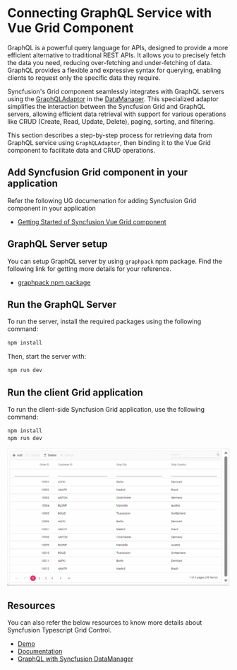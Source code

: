# Connecting GraphQL Service with Vue Grid Component

GraphQL is a powerful query language for APIs, designed to provide a more efficient alternative to traditional REST APIs. It allows you to precisely fetch the data you need, reducing over-fetching and under-fetching of data. GraphQL provides a flexible and expressive syntax for querying, enabling clients to request only the specific data they require.

Syncfusion's Grid component seamlessly integrates with GraphQL servers using the [GraphQLAdaptor](https://ej2.syncfusion.com/vue/documentation/data/adaptors#graphql-adaptor) in the [DataManager](https://ej2.syncfusion.com/vue/documentation/data/getting-started). This specialized adaptor simplifies the interaction between the Syncfusion Grid and GraphQL servers, allowing efficient data retrieval with support for various operations like CRUD (Create, Read, Update, Delete), paging, sorting, and filtering.

This section describes a step-by-step process for retrieving data from GraphQL service using `GraphQLAdaptor`, then binding it to the Vue Grid component to facilitate data and CRUD operations.

## Add Syncfusion Grid component in your application

Refer the following UG documenation for adding Syncfusion Grid component in your application
* [Getting Started of Syncfusion Vue Grid component](https://ej2.syncfusion.com/vue/documentation/grid/getting-started)

## GraphQL Server setup

You can setup GraphQL server by using `graphpack` npm package. Find the following link for getting more details for your reference.

* [graphpack npm package](https://www.npmjs.com/package/graphpack) 

## Run the GraphQL Server

To run the server, install the required packages using the following command:

```bash
npm install
```
Then, start the server with:
```bash
npm run dev
```
## Run the client Grid application

To run the client-side Syncfusion Grid application, use the following command:

```bash
npm install
npm run dev
```

![GraphQLAdaptor](../assets/images/adaptor-crud-operation.gif)

## Resources

You can also refer the below resources to know more details about Syncfusion Typescript Grid Control.

* [Demo](https://ej2.syncfusion.com/demos/#/bootstrap/grid/over-view)
* [Documentation](https://ej2.syncfusion.com/documentation/grid/getting-started)
* [GraphQL with Syncfusion DataManager](https://ej2.syncfusion.com/documentation/grid/connecting-to-adaptors/graphql-adaptor)